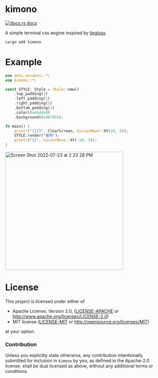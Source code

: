 # kimono

<a href="https://docs.rs/kimono"><img src="https://img.shields.io/badge/docs-latest-blue.svg?style=flat-square" alt="docs.rs docs" /></a>

A simple terminal css engine inspired by [lipgloss](https://github.com/charmbracelet/lipgloss)

```rust
cargo add kimono
```
# Example

```rust
use ansi_escapes::*;
use kimono::*;

const STYLE: Style = Style::new()
    .top_padding(1)
    .left_padding(1)
    .right_padding(2)
    .bottom_padding(3)
    .color(0xebdeb8)
    .background(0x407955);

fn main() {
    print!("{}{}", ClearScreen, CursorMove::XY(10, 3));
    STYLE.render("着物");
    print!("{}", CursorMove::XY(-10, 3));
}
```
<img width="377" alt="Screen Shot 2022-07-23 at 2 23 28 PM" src="https://user-images.githubusercontent.com/294042/180623295-f0a7f94f-19b1-476d-9d48-04c29478911e.png">

# License

This project is licensed under either of

 * Apache License, Version 2.0, ([LICENSE-APACHE](LICENSE-APACHE) or
   http://www.apache.org/licenses/LICENSE-2.0)
 * MIT license ([LICENSE-MIT](LICENSE-MIT) or
   http://opensource.org/licenses/MIT)

at your option.

### Contribution

Unless you explicitly state otherwise, any contribution intentionally submitted
for inclusion in `kimono` by you, as defined in the Apache-2.0 license, shall be
dual licensed as above, without any additional terms or conditions.
